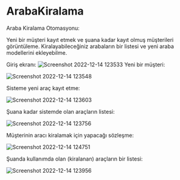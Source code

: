 ﻿# ArabaKiralama

Araba Kiralama Otomasyonu:

Yeni bir müşteri kayıt etmek ve şuana kadar kayıt olmuş müşterileri görüntüleme.
Kiralayabileceğiniz arabaların bir listesi ve yeni araba modellerini ekleyebilme.


Giriş ekranı:
![Screenshot 2022-12-14 123533](https://user-images.githubusercontent.com/69850190/207560900-ddceba36-7053-4b5b-8407-a98bd953dadf.png)
Yeni bir müşteri:

![Screenshot 2022-12-14 123548](https://user-images.githubusercontent.com/69850190/207560644-5886f382-787b-475c-960c-a06dda04ca9c.png)

Sisteme yeni araç kayıt etme:

![Screenshot 2022-12-14 123603](https://user-images.githubusercontent.com/69850190/207561256-ec4bc802-cf47-4fa1-87bb-74d555099022.png)

Şuana kadar sistemde olan araçların listesi:

![Screenshot 2022-12-14 123756](https://user-images.githubusercontent.com/69850190/207561375-9b9e6780-35e7-43b1-83b1-fb891f4d90ef.png)


Müşterinin aracı kiralamak için yapacağı sözleşme:

![Screenshot 2022-12-14 124751](https://user-images.githubusercontent.com/69850190/207562428-1584dc3c-71c2-4123-b67e-e7a1a930389d.png)


Şuanda kullanımda olan (kiralanan) araçların bir listesi:

![Screenshot 2022-12-14 123956](https://user-images.githubusercontent.com/69850190/207561752-4b31c6fa-3ec5-4501-ae9a-cee53d45966b.png)



